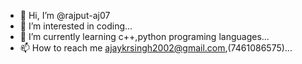 - 👋 Hi, I’m @rajput-aj07
- 👀 I’m interested in coding...
- 🌱 I’m currently learning c++,python programing languages...
- 📫 How to reach me ajaykrsingh2002@gmail.com,(7461086575)...

<!---
rajput-aj07/rajput-aj07 is a ✨ special ✨ repository because its `README.md` (this file) appears on your GitHub profile.
You can click the Preview link to take a look at your changes.
--->
